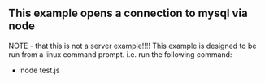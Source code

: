 ## This example opens a connection to mysql via node

NOTE - that this is not a server example!!!! This example is designed to be run from a linux command prompt.
i.e. run the following command:
  * node test.js